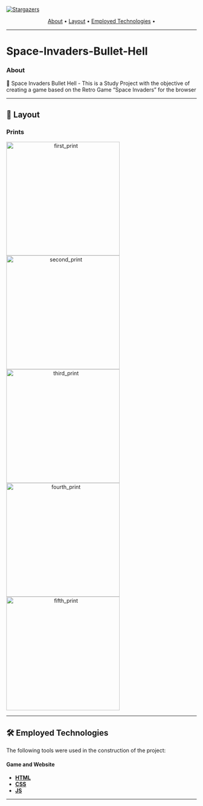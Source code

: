 <p align="center" style="display: flex; align-items: flex-start;">
<a href="https://github.com/jvruas">
<img alt="Stargazers" src="https://img.shields.io/github/stars/AntonioGally/PI_1_Semestre?style=social">
</p>
<p align="center">
 <a href="#-about">About</a> •
 <a href="#-layout">Layout</a> • 
 <a href="#-employed-technologies">Employed Technologies</a> • 
</p>

---

# Space-Invaders-Bullet-Hell

### About

👾 Space Invaders Bullet Hell - This is a Study Project with the objective of creating a game based on the Retro Game “Space Invaders” for the browser</p>

---

## 🎨 Layout

### Prints

<p align="center" style="display: flex; align-items: flex-start; justify-content: center; flex-direction:column;">
  <img alt="first_print" title="#print_game1" src="./public/assets/images/prints/cover_image.png" width="300px">
  <img alt="second_print" title="#print_game2" src="./public/assets/images/prints/cover_image2.png" width="300px">
  <img alt="third_print" title="#print_register_page" src="./public/assets/images/prints/cover_cadastro.png" width="300px">
  <img alt="fourth_print" title="#print_login_page1" src="./public/assets/images/prints/cover_login1.png" width="300px">
  <img alt="fifth_print" title="#print_login_page2" src="./public/assets/images/prints/cover_login2.png" width="300px">
</p>

---

## 🛠 Employed Technologies

The following tools were used in the construction of the project:

#### **Game and Website**

-   **[HTML](https://www.w3schools.com/html/)**
-   **[CSS](https://www.w3schools.com/css/)**
-   **[JS](https://developer.mozilla.org/pt-BR/docs/Web/JavaScript)**

---
